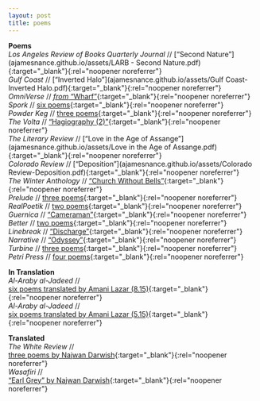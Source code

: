 ```yaml
---
layout: post
title: poems
---
```

**Poems**<br>
*Los Angeles Review of Books Quarterly Journal* // [“Second Nature”](ajamesnance.github.io/assets/LARB - Second Nature.pdf){:target="_blank"}{:rel="noopener noreferrer"}<br>
*Gulf Coast* // [“Inverted Halo”](ajamesnance.github.io/assets/Gulf Coast-Inverted Halo.pdf){:target="_blank"}{:rel="noopener noreferrer"}<br>
*OmniVerse* // [*from* “Wharf”](http://omniverse.us/2014-omnidawn-1st2nd-poetry-book-contest-finalists/){:target="_blank"}{:rel="noopener noreferrer"}<br>
*Spork* // [six poems](http://sporkpress.com/sporklet/06_15/nance.htm){:target="_blank"}{:rel="noopener noreferrer"}<br>
*Powder Keg* // [three poems](http://www.powderkegmagazine.com/andrew-nance){:target="_blank"}{:rel="noopener noreferrer"}<br>
*The Volta* // [“Hagiography (2)”](http://www.thevolta.org/twstbs-poem135-anance.html){:target="_blank"}{:rel="noopener noreferrer"}<br>
*The Literary Review* // [“Love in the Age of Assange”](ajamesnance.github.io/assets/Love in the Age of Assange.pdf){:target="_blank"}{:rel="noopener noreferrer"}<br>
*Colorado Review* // [“Deposition”](ajamesnance.github.io/assets/Colorado Review-Deposition.pdf){:target="_blank"}{:rel="noopener noreferrer"}<br>
*The Winter Anthology* // [“Church Without Bells”](https://winteranthology.com/?vol=5&author=nance&title=church-sans){:target="_blank"}{:rel="noopener noreferrer"}<br>
*Prelude* // [three poems](https://preludemag.com/posts/hagiography-3/){:target="_blank"}{:rel="noopener noreferrer"}<br>
*RealPoetik* // [two poems](http://www.realpoetik.club/2014/05/andrew-nance_29.html){:target="_blank"}{:rel="noopener noreferrer"}<br>
*Guernica* // [“Cameraman”](https://www.guernicamag.com/cameraman/){:target="_blank"}{:rel="noopener noreferrer"}<br>
*Better* // [two poems](http://bettermagazine.org/004/andrewnance.html){:target="_blank"}{:rel="noopener noreferrer"}<br>
*Linebreak* // [“Discharge”](https://linebreak.org/poems/discharge/){:target="_blank"}{:rel="noopener noreferrer"}<br>
*Narrative* // [“Odyssey”](http://www.narrativemagazine.com/issues/poems-week-2012-2013/poem-week/odyssey-andrew-nance){:target="_blank"}{:rel="noopener noreferrer"}<br>
*Turbine* // [three poems](http://nzetc.victoria.ac.nz/iiml/turbine/Turbi12/poetry/t1-g1-g1-t14-g1-t1-body-d1.html){:target="_blank"}{:rel="noopener noreferrer"}<br>
*Petri Press* // [four poems](http://www.petripress.org/search/label/Andrew%20Nance){:target="_blank"}{:rel="noopener noreferrer"}<br>

**In Translation**<br>
*Al-Araby al-Jadeed* //<br>
[six poems translated by Amani Lazar (8.15)](https://www.alaraby.co.uk/texts/2015/8/22/%D8%A7%D9%84%D8%B9%D9%88%D8%A7%D8%A1-%D8%A8%D8%B7%D8%B1%D9%82-%D8%B1%D8%B3%D9%85%D9%8A%D8%A9-%D9%81%D9%82%D8%B7){:target="_blank"}{:rel="noopener noreferrer"}<br>
*Al-Araby al-Jadeed* //<br>
[six poems translated by Amani Lazar (5.15)](https://www.alaraby.co.uk/texts/2015/5/13/%D8%A8%D9%85%D8%A7-%D9%8A%D9%83%D9%81%D9%8A-%D9%84%D8%B3%D9%8A%D8%B1%D8%A9){:target="_blank"}{:rel="noopener noreferrer"}<br>

**Translated**<br>
*The White Review* //<br>
[three poems by Najwan Darwish](http://www.thewhitereview.org/issues/the-white-review-no-10/){:target="_blank"}{:rel="noopener noreferrer"}<br>
*Wasafiri* //<br>
[“Earl Grey” by Najwan Darwish](http://www.wasafiri.org/product/wasafiri-issue-80/){:target="_blank"}{:rel="noopener noreferrer"}

